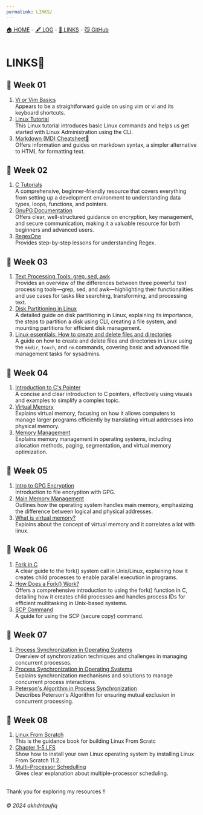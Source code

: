 ```yaml
---
permalink: LINKS/
---
```

[🏠 HOME](https://akhdntaufiq.github.io/os242) - [🖋️ LOG](https://akhdntaufiq.github.io/os242/TXT/mylog.txt) - [🔗 LINKS](https://akhdntaufiq.github.io/os242/LINKS) - [😼 GitHub](https://github.com/akhdntaufiq/os242)
<br>
<br>

# LINKS🔗

## 🐊 Week 01
1. [Vi or Vim Basics](https://youtu.be/ggSyF1SVFr4?si=YX-tBLT256YaNXov) <br>
    Appears to be a straightforward guide on using vim or vi and its keyboard shortcuts.
2. [Linux Tutorial](https://youtu.be/v_1zB2WNN14) <br>
    This Linux tutorial introduces basic Linux commands and helps us get started with Linux Administration using the CLI.
3. [Markdown (MD) Cheatsheet📃](https://www.markdownguide.org/cheat-sheet/) <br>
    Offers information and guides on markdown syntax, a simpler alternative to HTML for formatting text.

## 🐊 Week 02
1. [C Tutorials](https://www.learn-c.org/) <br>
    A comprehensive, beginner-friendly resource that covers everything from setting up a development environment to understanding data types, loops, functions, and pointers.
2. [GnuPG Documentation](https://gnupg.org/documentation/guides.html) <br>
   Offers clear, well-structured guidance on encryption, key management, and secure communication, making it a valuable resource for both beginners and advanced users.
3. [RegexOne](https://regexone.com/) <br>
   Provides step-by-step lessons for understanding Regex.

## 🐊 Week 03
1. [Text Processing Tools: grep, sed, awk](https://www.baeldung.com/linux/grep-sed-awk-differences) <br>
    Provides an overview of the differences between three powerful text processing tools—grep, sed, and awk—highlighting their functionalities and use cases for tasks like searching, transforming, and processing text.
2. [Disk Partitioning in Linux](https://www.geeksforgeeks.org/disk-partitioning-in-linux/) <br>
    A detailed guide on disk partitioning in Linux, explaining its importance, the steps to partition a disk using CLI, creating a file system, and mounting partitions for efficient disk management.
3. [Linux essentials: How to create and delete files and directories](https://www.redhat.com/sysadmin/create-delete-files-directories-linux) <br>
    A guide on how to create and delete files and directories in Linux using the `mkdir`, `touch`, and `rm` commands, covering basic and advanced file management tasks for sysadmins.

## 🐊 Week 04
1. [Introduction to C's Pointer](https://youtu.be/f2i0CnUOniA) <br>
    A concise and clear introduction to C pointers, effectively using visuals and examples to simplify a complex topic.
2. [Virtual Memory](https://www.youtube.com/watch?v=qlH4-oHnBb8&ab_channel=DavidBlack-Schaffer) <br>
   Explains virtual memory, focusing on how it allows computers to manage larger programs efficiently by translating virtual addresses into physical memory.
4. [Memory Management](https://www.tutorialspoint.com/operating_system/os_memory_management.htm) <br>
    Explains memory management in operating systems, including allocation methods, paging, segmentation, and virtual memory optimization.

## 🐊 Week 05
1. [Intro to GPG Encryption](https://www.youtube.com/watch?v=DMGIlj7u7Eo&pp=ygUNcnNhIGxpbnV4IGdwZw%3D%3D) <br>
   Introduction to file encryption with GPG.
2. [Main Memory Management](https://www.youtube.com/watch?v=Ag4p5yCqte8&ab_channel=SolvingSkills) <br>
   Outlines how the operating system handles main memory, emphasizing the difference between logical and physical addresses.
3. [What is virtual memory?](https://tldp.org/LDP/sag/html/vmintro.html#:~:text=Linux%20supports%20virtual%20memory%2C%20that,be%20used%20for%20another%20purpose.) <br>
   Explains about the concept of virtual memory and it correlates a lot with linux.

## 🐊 Week 06
1. [Fork in C](https://www.geeksforgeeks.org/fork-system-call/) <br>
A clear guide to the fork() system call in Unix/Linux, explaining how it creates child processes to enable parallel execution in programs.
2.  [How Does a Fork() Work?](https://www.section.io/engineering-education/fork-in-c-programming-language/) <br>
Offers a comprehensive introduction to using the fork() function in C, detailing how it creates child processes and handles process IDs for efficient multitasking in Unix-based systems.
3. [SCP Command](https://linuxize.com/post/how-to-use-scp-command-to-securely-transfer-files/) <br>
A guide for using the SCP (secure copy) command.

## 🐊 Week 07
1. [Process Synchronization in Operating Systems](https://www.cs.uic.edu/~jbell/CourseNotes/OperatingSystems/5_Synchronization.html) <br>
   Overview of synchronization techniques and challenges in managing concurrent processes.
2. [Process Synchronization in Operating Systems](https://www.studytonight.com/operating-system/process-synchronization) <br>
   Explains synchronization mechanisms and solutions to manage concurrent process interactions.
3. [Peterson's Algorithm in Process Synchronization](https://www.geeksforgeeks.org/petersons-algorithm-in-process-synchronization/) <br>
   Describes Peterson's Algorithm for ensuring mutual exclusion in concurrent processing.

## 🐊 Week 08
1. [Linux From Scratch](https://www.linuxfromscratch.org/lfs/view/11.2/) <br>
   This is the guidance book for building Linux From Scratc
2. [Chapter 1-5 LFS](https://www.youtube.com/playlist?list=PLyc5xVO2uDsDlbR_LTP37nG6g4vbSSxSZ) <br>
   Show how to install your own Linux operating system by installing Linux From Scratch 11.2.
3. [Multi-Processor Schedulling](https://www.geeksforgeeks.org/multiple-processor-scheduling-in-operating-system/) <br>
   Gives clear explanation about multiple-processor scheduling.

<br>
Thank you for exploring my resources !!

###### © 2024 akhdntaufiq


